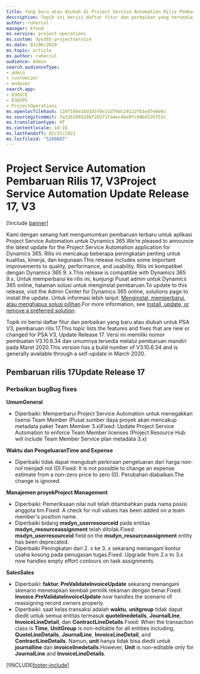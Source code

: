 ```yaml
---
title: Yang baru atau diubah di Project Service Automation Rilis Pembaruan 17, V3
description: Topik ini berisi daftar fitur dan perbaikan yang tersedia di Project Service Automation V3, pembaruan rilis 17, V3.
author: ruhercul
manager: kfend
ms.service: project-operations
ms.custom: dyn365-projectservice
ms.date: 03/06/2020
ms.topic: article
ms.author: ruhercul
audience: Admin
search.audienceType:
- admin
- customizer
- enduser
search.app:
- D365CE
- D365PS
- ProjectOperations
ms.openlocfilehash: 12df166e1bd1b5f0e11d79dc24122fb1ed7e6e6c
ms.sourcegitcommit: fa32b1893286f20271fa4ec4be8fc68bd135f53c
ms.translationtype: HT
ms.contentlocale: id-ID
ms.lasthandoff: 02/15/2021
ms.locfileid: "5280807"
---
```

# <a name="project-service-automation-update-release-17-v3"></a><span data-ttu-id="349e5-103">Project Service Automation Pembaruan Rilis 17, V3</span><span class="sxs-lookup"><span data-stu-id="349e5-103">Project Service Automation Update Release 17, V3</span></span>

[!include [banner](../includes/psa-now-project-operations.md)]

<span data-ttu-id="349e5-104">Kami dengan senang hati mengumumkan pembaruan terbaru untuk aplikasi Project Service Automation untuk Dynamics 365.</span><span class="sxs-lookup"><span data-stu-id="349e5-104">We’re pleased to announce the latest update for the Project Service Automation application for Dynamics 365.</span></span> <span data-ttu-id="349e5-105">Rilis ini mencakup beberapa peningkatan penting untuk kualitas, kinerja, dan kegunaan.</span><span class="sxs-lookup"><span data-stu-id="349e5-105">This release includes some important improvements to quality, performance, and usability.</span></span>  <span data-ttu-id="349e5-106">Rilis ini kompatibel dengan Dynamics 365 9. x.</span><span class="sxs-lookup"><span data-stu-id="349e5-106">This release is compatible with Dynamics 365 9.x.</span></span> <span data-ttu-id="349e5-107">Untuk memperbarui ke rilis ini, kunjungi Pusat admin untuk Dynamics 365 online, halaman solusi untuk menginstal pembaruan.</span><span class="sxs-lookup"><span data-stu-id="349e5-107">To update to this release, visit the Admin Center for Dynamics 365 online, solutions page to install the update.</span></span> <span data-ttu-id="349e5-108">Untuk informasi lebih lanjut: [Menginstal, memperbarui, atau menghapus solusi pilihan](https://docs.microsoft.com/power-platform/admin/install-remove-preferred-solution).</span><span class="sxs-lookup"><span data-stu-id="349e5-108">For more information, see [Install, update, or remove a preferred solution](https://docs.microsoft.com/power-platform/admin/install-remove-preferred-solution).</span></span>

<span data-ttu-id="349e5-109">Topik ini berisi daftar fitur dan perbaikan yang baru atau diubah untuk PSA V3, pembaruan rilis 17.</span><span class="sxs-lookup"><span data-stu-id="349e5-109">This topic lists the features and fixes that are new or changed for PSA V3, Update Release 17.</span></span> <span data-ttu-id="349e5-110">Versi ini memiliki nomor pembuatan V3.10.6.34 dan umumnya tersedia melalui pembaruan mandiri pada Maret 2020.</span><span class="sxs-lookup"><span data-stu-id="349e5-110">This version has a build number of V3.10.6.34 and is generally available through a self-update in March 2020.</span></span>


## <a name="update-release-17"></a><span data-ttu-id="349e5-111">Pembaruan rilis 17</span><span class="sxs-lookup"><span data-stu-id="349e5-111">Update Release 17</span></span>

### <a name="bug-fixes"></a><span data-ttu-id="349e5-112">Perbaikan bug</span><span class="sxs-lookup"><span data-stu-id="349e5-112">Bug fixes</span></span>

<span data-ttu-id="349e5-113">**Umum**</span><span class="sxs-lookup"><span data-stu-id="349e5-113">**General**</span></span>

- <span data-ttu-id="349e5-114">Diperbaiki: Memperbarui Project Service Automation untuk menegakkan lisensi Team Member (Pusat sumber daya proyek akan mencakup metadata paket Team Member 3.x)</span><span class="sxs-lookup"><span data-stu-id="349e5-114">Fixed: Update Project Service Automation to enforce Team Member licenses (Project Resource Hub will include Team Member Service plan metadata 3.x)</span></span>
 
<span data-ttu-id="349e5-115">**Waktu dan Pengeluaran**</span><span class="sxs-lookup"><span data-stu-id="349e5-115">**Time and Expense**</span></span>

- <span data-ttu-id="349e5-116">Diperbaiki tidak dapat mengubah perkiraan pengeluaran dari harga non-nol menjadi nol (0).</span><span class="sxs-lookup"><span data-stu-id="349e5-116">Fixed: It is not possible to change an expense estimate from a non-zero price to zero (0).</span></span> <span data-ttu-id="349e5-117">Perubahan diabaikan.</span><span class="sxs-lookup"><span data-stu-id="349e5-117">The change is ignored.</span></span>

<span data-ttu-id="349e5-118">**Manajemen proyek**</span><span class="sxs-lookup"><span data-stu-id="349e5-118">**Project Management**</span></span>

- <span data-ttu-id="349e5-119">Diperbaiki: Pemeriksaan nilai null telah ditambahkan pada nama posisi anggota tim.</span><span class="sxs-lookup"><span data-stu-id="349e5-119">Fixed: A check for null values has been added on a team member's position name.</span></span>
- <span data-ttu-id="349e5-120">Diperbaiki bidang **msdyn_userresourceid** pada entitas **msdyn_resourceassignment** telah ditolak.</span><span class="sxs-lookup"><span data-stu-id="349e5-120">Fixed: **msdyn_userresourceid** field on the **msdyn_resourceassignment** entity has been deprecated.</span></span>
- <span data-ttu-id="349e5-121">Diperbaiki Peningkatan dari 2. x ke 3. x sekarang menangani kontur usaha kosong pada penugasan tugas.</span><span class="sxs-lookup"><span data-stu-id="349e5-121">Fixed: Upgrade from 2.x to 3.x now handles empty effort contours on task assignments.</span></span>

<span data-ttu-id="349e5-122">**Sales**</span><span class="sxs-lookup"><span data-stu-id="349e5-122">**Sales**</span></span>

- <span data-ttu-id="349e5-123">Diperbaiki: **faktur. PreValidateInvoiceUpdate** sekarang menangani skenario menetapkan kembali pemilik rekaman dengan benar.</span><span class="sxs-lookup"><span data-stu-id="349e5-123">Fixed: **Invoice.PreValidateInvoiceUpdate** now handles the scenario of reassigning record owners properly.</span></span>
- <span data-ttu-id="349e5-124">Diperbaiki: saat kelas transaksi adalah **waktu**, **unitgroup** tidak dapat diedit untuk semua entitas termasuk **quotelinedetails**, **JournalLine**, **InvoiceLineDetail**, dan **ContractLineDetails**.</span><span class="sxs-lookup"><span data-stu-id="349e5-124">Fixed: When the transaction class is **Time**, **UnitGroup** is non-editable for all entities including, **QuoteLineDetails**, **JournalLine**, **InvoiceLineDetail**, and **ContractLineDetails**.</span></span> <span data-ttu-id="349e5-125">Namun, **unit** hanya tidak bisa diedit untuk **journalline** dan **invoicelinedetails**.</span><span class="sxs-lookup"><span data-stu-id="349e5-125">However, **Unit** is non-editable only for **JournalLine** and **InvoiceLineDetails**.</span></span>




[!INCLUDE[footer-include](../includes/footer-banner.md)]